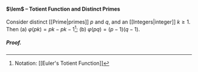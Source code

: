 #### $\lem$ – Totient Function and Distinct Primes
Consider distinct [[Prime|primes]] $p$ and $q$, and an [[Integers|integer]] $k \geq  1$. Then
(a) $\varphi( p k ) = p k - p k-1$[^1];
(b) $\varphi( pq) = ( p - 1)(q - 1)$.

##### *Proof.*

[^1]: Notation: [[Euler's Totient Function]]